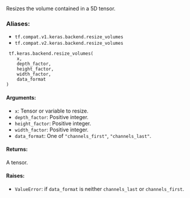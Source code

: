 
Resizes the volume contained in a 5D tensor.
### Aliases:
- `tf.compat.v1.keras.backend.resize_volumes`
- `tf.compat.v2.keras.backend.resize_volumes`

```
 tf.keras.backend.resize_volumes(
    x,
    depth_factor,
    height_factor,
    width_factor,
    data_format
)
```
#### Arguments:
- `x`: Tensor or variable to resize.
- `depth_factor`: Positive integer.
- `height_factor`: Positive integer.
- `width_factor`: Positive integer.
- `data_format`: One of `"channels_first"`, `"channels_last"`.
#### Returns:

A tensor.
#### Raises:
- `ValueError`: if `data_format` is neither `channels_last` or `channels_first`.
